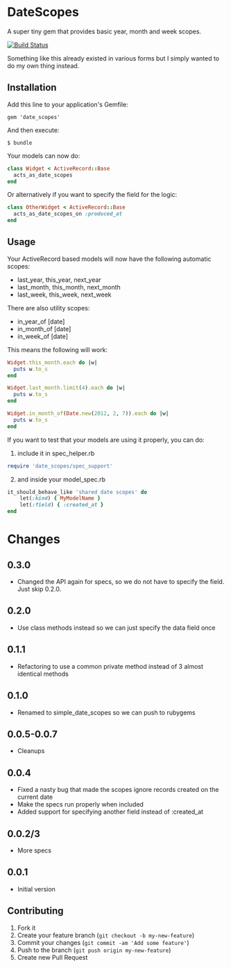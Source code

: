 # DateScopes

A super tiny gem that provides basic year, month and week scopes.

[![Build Status](https://secure.travis-ci.org/speartail/date_scopes.png)](http://travis-ci.org/speartail/date_scopes)

Something like this already existed in various forms but I simply wanted to do
my own thing instead.

## Installation

Add this line to your application's Gemfile:

    gem 'date_scopes'

And then execute:

    $ bundle

Your models can now do:
```ruby
class Widget < ActiveRecord::Base
  acts_as_date_scopes
end
```

Or alternatively if you want to specify the field for the logic:
```ruby
class OtherWidget < ActiveRecord::Base
  acts_as_date_scopes_on :produced_at
end
```

## Usage

Your ActiveRecord based models will now have the following automatic scopes:

* last\_year, this\_year, next\_year
* last\_month, this\_month, next\_month
* last\_week, this\_week, next\_week

There are also utility scopes:

* in\_year\_of [date]
* in\_month\_of [date]
* in\_week\_of [date]

This means the following will work:

```ruby
Widget.this_month.each do |w|
  puts w.to_s
end

Widget.last_month.limit(4).each do |w|
  puts w.to_s
end

Widget.in_month_of(Date.new(2012, 2, 7)).each do |w|
  puts w.to_s
end
```

If you want to test that your models are using it properly, you can do:

1. include it in spec\_helper.rb
```ruby
require 'date_scopes/spec_support'
```

2. and inside your model\_spec.rb
```ruby
it_should_behave_like 'shared date scopes' do
    let(:kind) { MyModelName }
    let(:field) { :created_at }
end
```

# Changes

## 0.3.0
* Changed the API again for specs, so we do not have to specify the field. Just skip 0.2.0.

## 0.2.0
* Use class methods instead so we can just specify the data field once

## 0.1.1
* Refactoring to use a common private method instead of 3 almost identical methods

## 0.1.0
* Renamed to simple\_date\_scopes so we can push to rubygems

## 0.0.5-0.0.7
* Cleanups

## 0.0.4
* Fixed a nasty bug that made the scopes ignore records created on the current date
* Make the specs run properly when included
* Added support for specifying another field instead of :created\_at

## 0.0.2/3
* More specs

## 0.0.1
* Initial version

## Contributing

1. Fork it
2. Create your feature branch (`git checkout -b my-new-feature`)
3. Commit your changes (`git commit -am 'Add some feature'`)
4. Push to the branch (`git push origin my-new-feature`)
5. Create new Pull Request
